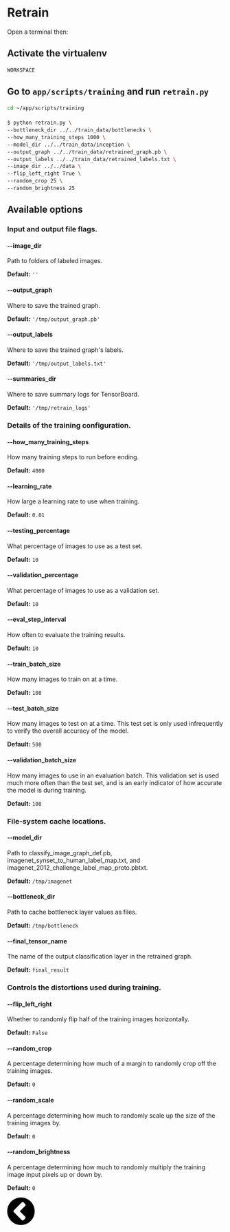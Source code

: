 # Retrain
Open a terminal then:

## Activate the virtualenv

```bash
WORKSPACE
```

## Go to `app/scripts/training` and run `retrain.py`

```bash
cd ~/app/scripts/training

$ python retrain.py \
--bottleneck_dir ../../train_data/bottlenecks \
--how_many_training_steps 1000 \
--model_dir ../../train_data/inception \
--output_graph ../../train_data/retrained_graph.pb \
--output_labels ../../train_data/retrained_labels.txt \
--image_dir ../../data \
--flip_left_right True \
--random_crop 25 \
--random_brightness 25
```

## Available options

### Input and output file flags.

#### --image_dir

Path to folders of labeled images.

**Default:** `''`

#### --output_graph

Where to save the trained graph.

**Default:** `'/tmp/output_graph.pb'`

#### --output_labels

Where to save the trained graph's labels.

**Default:** `'/tmp/output_labels.txt'`

#### --summaries_dir

Where to save summary logs for TensorBoard.

**Default:** `'/tmp/retrain_logs'`

### Details of the training configuration.

#### --how_many_training_steps

How many training steps to run before ending.

**Default:** `4000`

#### --learning_rate

How large a learning rate to use when training.

**Default:** `0.01`

#### --testing_percentage

What percentage of images to use as a test set.

**Default:** `10`

#### --validation_percentage

What percentage of images to use as a validation set.

**Default:** `10`

#### --eval_step_interval

How often to evaluate the training results.

**Default:** `10`

#### --train_batch_size

How many images to train on at a time.

**Default:** `100`

#### --test_batch_size

How many images to test on at a time. This test set is only used infrequently 
to verify the overall accuracy of the model.

**Default:** `500`

#### --validation_batch_size

How many images to use in an evaluation batch. This validation set is
used much more often than the test set, and is an early indicator of
how accurate the model is during training.

**Default:** `100`

###  File-system cache locations.


#### --model_dir

Path to classify_image_graph_def.pb, imagenet_synset_to_human_label_map.txt, 
and imagenet_2012_challenge_label_map_proto.pbtxt.

**Default:** `/tmp/imagenet`

#### --bottleneck_dir

Path to cache bottleneck layer values as files.

**Default:** `/tmp/bottleneck`

#### --final_tensor_name

The name of the output classification layer in the retrained graph.

**Default:** `final_result`


### Controls the distortions used during training.

#### --flip_left_right

Whether to randomly flip half of the training images horizontally.

**Default:** `False`

#### --random_crop

A percentage determining how much of a margin to randomly crop off the
training images.

**Default:** `0`

#### --random_scale

A percentage determining how much to randomly scale up the size of the
 training images by.

**Default:** `0`

#### --random_brightness

A percentage determining how much to randomly multiply the training
image input pixels up or down by.

**Default:** `0`

[![alt text](https://github.com/zirkis/LILO/blob/kevin/docs/images/left.png)](https://github.com/zirkis/LILO/blob/kevin/README.md)